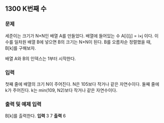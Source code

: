 ## 1300 K번째 수
### 문제 
세준이는 크기가 N×N인 배열 A를 만들었다. 배열에 들어있는 수 A[i][j] = i×j 이다. 이 수를 일차원 배열 B에 넣으면 B의 크기는 N×N이 된다. B를 오름차순 정렬했을 때, B[k]를 구해보자.

배열 A와 B의 인덱스는 1부터 시작한다.


### 입력
첫째 줄에 배열의 크기 N이 주어진다. N은 105보다 작거나 같은 자연수이다. 둘째 줄에 k가 주어진다. k는 min(109, N2)보다 작거나 같은 자연수이다.

### 출력 및 예제 입력
B[k]를 출력한다.
__입력__
3
7
__출력__
6